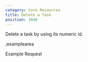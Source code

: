 ```yaml
---
category: Core Resources
title: Delete a Task
position: 1040
---
```


Delete a task by using its numeric id.

;examplearea

Example Request

<RequestExample url="https://mapi.storyblok.com/v1/spaces/606/tasks/124" httpMethod="DELETE"></RequestExample>